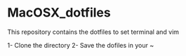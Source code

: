# MacOSX_dotfiles
This repository contains the dotfiles to set terminal and vim

1- Clone the directory
2- Save the dofiles in your ~
